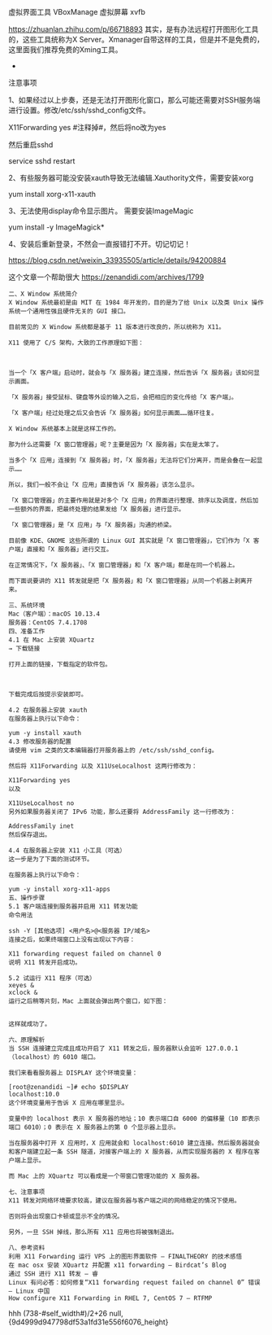 虚拟界面工具
VBoxManage 
虚拟屏幕
xvfb

https://zhuanlan.zhihu.com/p/66718893
其实，是有办法远程打开图形化工具的，这些工具统称为X Server。Xmanager自带这样的工具，但是并不是免费的，这里面我们推荐免费的Xming工具。

* 
注意事项

1、如果经过以上步奏，还是无法打开图形化窗口，那么可能还需要对SSH服务端进行设置。修改/etc/ssh/sshd_config文件。

X11Forwarding yes   #注释掉#，然后将no改为yes

然后重启sshd

service sshd restart

2、有些服务器可能没安装xauth导致无法编辑.Xauthority文件，需要安装xorg

yum install xorg-x11-xauth

3、无法使用display命令显示图片。
需要安装ImageMagic

yum  install -y ImageMagick*

4、安装后重新登录，不然会一直报错打不开。切记切记！

https://blog.csdn.net/weixin_33935505/article/details/94200884

这个文章一个帮助很大
https://zenandidi.com/archives/1799




```
二、X Window 系统简介
X Window 系统最初是由 MIT 在 1984 年开发的，目的是为了给 Unix 以及类 Unix 操作系统一个通用性强且硬件无关的 GUI 接口。

目前常见的 X Window 系统都是基于 11 版本进行改良的，所以统称为 X11。

X11 使用了 C/S 架构，大致的工作原理如下图：



当一个「X 客户端」启动时，就会与「X 服务器」建立连接，然后告诉「X 服务器」该如何显示画面。

「X 服务器」接受鼠标、键盘等外设的输入之后，会把相应的变化传给「X 客户端」。

「X 客户端」经过处理之后又会告诉「X 服务器」如何显示画面……循环往复。

X Window 系统基本上就是这样工作的。

那为什么还需要「X 窗口管理器」呢？主要是因为「X 服务器」实在是太笨了。

当多个「X 应用」连接到「X 服务器」时，「X 服务器」无法将它们分离开，而是会叠在一起显示……

所以，我们一般不会让「X 应用」直接告诉「X 服务器」该怎么显示。

「X 窗口管理器」的主要作用就是对多个「X 应用」的界面进行整理、排序以及调度，然后加一些额外的界面，把最终处理的结果发给「X 服务器」进行显示。

「X 窗口管理器」是「X 应用」与「X 服务器」沟通的桥梁。

目前像 KDE、GNOME 这些所谓的 Linux GUI 其实就是「X 窗口管理器」，它们作为「X 客户端」直接和「X 服务器」进行交互。

在正常情况下，「X 服务器」、「X 窗口管理器」和「X 客户端」都是在同一个机器上。

而下面说要讲的 X11 转发就是把「X 服务器」和「X 窗口管理器」从同一个机器上剥离开来。

三、系统环境
Mac（客户端）：macOS 10.13.4
服务器：CentOS 7.4.1708
四、准备工作
4.1 在 Mac 上安装 XQuartz
→ 下载链接

打开上面的链接，下载指定的软件包。



下载完成后按提示安装即可。

4.2 在服务器上安装 xauth
在服务器上执行以下命令：

yum -y install xauth
4.3 修改服务器的配置
请使用 vim 之类的文本编辑器打开服务器上的 /etc/ssh/sshd_config。

然后将 X11Forwarding 以及 X11UseLocalhost 这两行修改为：

X11Forwarding yes
以及

X11UseLocalhost no
另外如果服务器关闭了 IPv6 功能，那么还要将 AddressFamily 这一行修改为：

AddressFamily inet
然后保存退出。

4.4 在服务器上安装 X11 小工具（可选）
这一步是为了下面的测试环节。

在服务器上执行以下命令：

yum -y install xorg-x11-apps
五、操作步骤
5.1 客户端连接到服务器并启用 X11 转发功能
命令用法

ssh -Y [其他选项] <用户名>@<服务器 IP/域名>
连接之后，如果终端窗口上没有出现以下内容：

X11 forwarding request failed on channel 0
说明 X11 转发开启成功。

5.2 试运行 X11 程序（可选）
xeyes &
xclock &
运行之后稍等片刻，Mac 上面就会弹出两个窗口，如下图：


这样就成功了。

六、原理解析
当 SSH 连接建立完成且成功开启了 X11 转发之后，服务器默认会监听 127.0.0.1（localhost）的 6010 端口。

我们来看看服务器上 DISPLAY 这个环境变量：

[root@zenandidi ~]# echo $DISPLAY
localhost:10.0
这个环境变量用于告诉 X 应用在哪里显示。

变量中的 localhost 表示 X 服务器的地址；10 表示端口自 6000 的偏移量（10 即表示端口 6010）；0 表示在 X 服务器上的第 0 个显示器上显示。

当在服务器中打开 X 应用时，X 应用就会和 localhost:6010 建立连接。然后服务器就会和客户端建立起一条 SSH 隧道，对接客户端上的 X 服务器，从而实现服务器的 X 程序在客户端上显示。

而 Mac 上的 XQuartz 可以看成是一个带窗口管理功能的 X 服务器。

七、注意事项
X11 转发对网络环境要求较高，建议在服务器与客户端之间的网络稳定的情况下使用。

否则将会出现窗口卡顿或显示不全的情况。

另外，一旦 SSH 掉线，那么所有 X11 应用也将被强制退出。

八、参考资料
利用 X11 Forwarding 运行 VPS 上的图形界面软件 – FINALTHEORY 的技术感悟
在 mac osx 安装 XQuartz 并配置 x11 forwarding – Birdcat’s Blog
通过 SSH 进行 X11 转发 – 睿
Linux 有问必答：如何修复“X11 forwarding request failed on channel 0” 错误 – Linux 中国
How configure X11 Forwarding in RHEL 7, CentOS 7 – RTFMP
```



hhh 
(738-#self_width#)/2+26
null,{9d4999d947798df53a1fd31e556f6076_height}